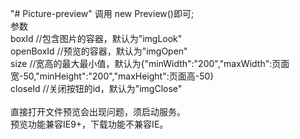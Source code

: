 "# Picture-preview" 
调用 new Preview()即可;<br/>
参数       <br/>
boxId      //包含图片的容器，默认为"imgLook"<br/>
openBoxId  //预览的容器，默认为"imgOpen"<br/>
size       //宽高的最大最小值，默认为{"minWidth":"200","maxWidth":页面宽-50,"minHeight":"200","maxHeight":页面高-50}<br/>
closeId    //关闭按钮的id，默认为"imgClose"<br/>
<br/>
直接打开文件预览会出现问题，须启动服务。<br/>
预览功能兼容IE9+，下载功能不兼容IE。<br/>

